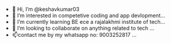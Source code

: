 - 👋 Hi, I’m @keshavkumar03
- 👀 I’m interested in competetive coding and app devlopment...
- 🌱 I’m currently learning BE ece a rajalakhmi institute of tech...
- 💞️ I’m looking to collaborate on anything related to tech ...
- 📫contact me by my whatsapp no: 9003252817 ...

<!---
keshavkumar03/keshavkumar03 is a ✨ special ✨ repository because its `README.md` (this file) appears on your GitHub profile.
You can click the Preview link to take a look at your changes.
--->
